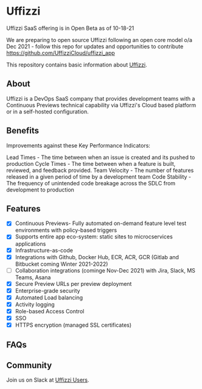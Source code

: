 # Uffizzi

Uffizzi SaaS offering is in Open Beta as of 10-18-21

We are preparing to open source Uffizzi following an open core model o/a Dec 2021 - follow this repo for updates and opportunities to contribute https://github.com/UffizziCloud/uffizzi_app  

This repository contains basic information about [Uffizzi](https://uffizzi.com).

## About
Uffizzi is a DevOps SaaS company that provides development teams with a Continuous Previews technical capability via Uffizzi's Cloud based platform or in a self-hosted configuration. 

## Benefits
Improvements against these Key Performance Indicators:

Lead Times - The time between when an issue is created and its pushed to production
Cycle Times - The time between when a feature is built, reviewed, and feedback provided.
Team Velocity - The number of features released in a given period of time by a development team
Code Stability - The frequency of unintended code breakage across the SDLC from development to production

## Features
- [x] Continuous Previews- Fully automated on-demand feature level test environments with policy-based triggers
- [x] Supports entire app eco-system: static sites to microcservices applications
- [x] Infrastructure-as-code
- [x] Integrations with Github, Docker Hub, ECR, ACR, GCR (Gitlab and Bitbucket coming Winter 2021-2022)
- [ ] Collaboration integrations (cominge Nov-Dec 2021) with Jira, Slack, MS Teams, Asana
- [x] Secure Preview URLs per preview deployment
- [x] Enterprise-grade security
- [x] Automated Load balancing
- [x] Activity logging
- [x] Role-based Access Control
- [x] SSO
- [x] HTTPS encryption (managed SSL certificates)

## FAQs


## Community
Join us on Slack at [Uffizzi Users](https://join.slack.com/t/uffizzi/shared_invite/zt-ffr4o3x0-J~0yVT6qgFV~wmGm19Ux9A).


